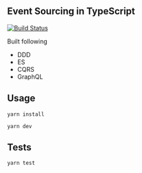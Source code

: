 Event Sourcing in TypeScript
---

[![Build Status](https://travis-ci.org/jorge07/ts-graphql.svg?branch=master)](https://travis-ci.org/jorge07/ts-graphql)

Built following
 - DDD
 - ES
 - CQRS
 - GraphQL

## Usage

`yarn install`

`yarn dev`

## Tests

`yarn test`
